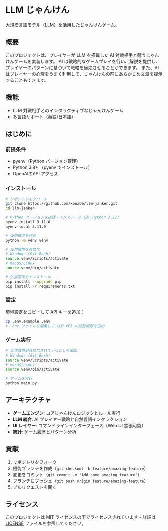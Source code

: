 # LLM じゃんけん

大規模言語モデル（LLM）を活用したじゃんけんゲーム。

## 概要

このプロジェクトは、プレイヤーが LLM を搭載した AI 対戦相手と競うじゃんけんゲームを実装します。
AI は戦略的なゲームプレイを行い、解説を提供し、プレイヤーのパターンに基づいて戦略を適応させることができます。
また、AI はプレイヤーの心理をうまく利用して、じゃんけんの前にあらかじめ文章を提示することもできます。

## 機能

- LLM 対戦相手とのインタラクティブなじゃんけんゲーム
- 多言語サポート（英語/日本語）

## はじめに

### 前提条件

- pyenv（Python バージョン管理）
- Python 3.8+ （pyenv でインストール）
- OpenAIのAPI アクセス

### インストール

```bash
# リポジトリをクローン
git clone https://github.com/konabe/llm-janken.git
cd llm-janken

# Python バージョンを確認・インストール（例：Python 3.11）
pyenv install 3.11.0
pyenv local 3.11.0

# 仮想環境を作成
python -m venv venv

# 仮想環境を有効化
# Windows (Git Bash)
source venv/Scripts/activate
# macOS/Linux
source venv/bin/activate

# 依存関係をインストール
pip install --upgrade pip
pip install -r requirements.txt
```

### 設定

環境設定をコピーして API キーを追加：

```bash
cp .env.example .env
# .env ファイルを編集して LLM API の認証情報を追加
```

### ゲーム実行

```bash
# 仮想環境が有効化されていることを確認
# Windows (Git Bash)
source venv/Scripts/activate
# macOS/Linux
source venv/bin/activate

# ゲームを実行
python main.py
```

## アーキテクチャ

- **ゲームエンジン**: コアじゃんけんロジックとルール実行
- **LLM 統合**: AI プレイヤー戦略と自然言語インタラクション
- **UI レイヤー**: コマンドラインインターフェース（Web UI 拡張可能）
- **統計**: ゲーム履歴とパターン分析

## 貢献

1. リポジトリをフォーク
2. 機能ブランチを作成（`git checkout -b feature/amazing-feature`）
3. 変更をコミット（`git commit -m 'Add some amazing feature'`）
4. ブランチにプッシュ（`git push origin feature/amazing-feature`）
5. プルリクエストを開く

## ライセンス

このプロジェクトは MIT ライセンスの下でライセンスされています - 詳細は [LICENSE](LICENSE) ファイルを参照してください。
